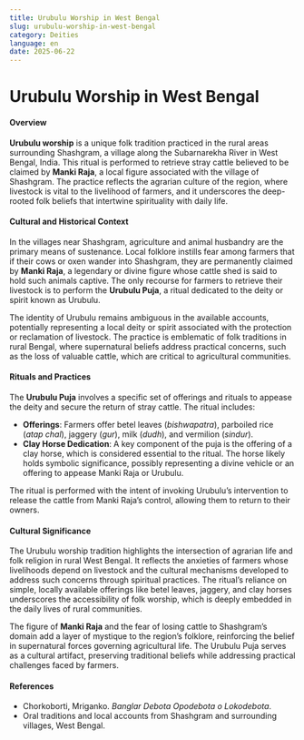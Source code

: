 ```yaml
---
title: Urubulu Worship in West Bengal
slug: urubulu-worship-in-west-bengal
category: Deities
language: en
date: 2025-06-22
---
```


# Urubulu Worship in West Bengal

#### Overview
**Urubulu worship** is a unique folk tradition practiced in the rural areas surrounding Shashgram, a village along the Subarnarekha River in West Bengal, India. This ritual is performed to retrieve stray cattle believed to be claimed by **Manki Raja**, a local figure associated with the village of Shashgram. The practice reflects the agrarian culture of the region, where livestock is vital to the livelihood of farmers, and it underscores the deep-rooted folk beliefs that intertwine spirituality with daily life.

#### Cultural and Historical Context
In the villages near Shashgram, agriculture and animal husbandry are the primary means of sustenance. Local folklore instills fear among farmers that if their cows or oxen wander into Shashgram, they are permanently claimed by **Manki Raja**, a legendary or divine figure whose cattle shed is said to hold such animals captive. The only recourse for farmers to retrieve their livestock is to perform the **Urubulu Puja**, a ritual dedicated to the deity or spirit known as Urubulu.

The identity of Urubulu remains ambiguous in the available accounts, potentially representing a local deity or spirit associated with the protection or reclamation of livestock. The practice is emblematic of folk traditions in rural Bengal, where supernatural beliefs address practical concerns, such as the loss of valuable cattle, which are critical to agricultural communities.

#### Rituals and Practices
The **Urubulu Puja** involves a specific set of offerings and rituals to appease the deity and secure the return of stray cattle. The ritual includes:
- **Offerings**: Farmers offer betel leaves (*bishwapatra*), parboiled rice (*atap chal*), jaggery (*gur*), milk (*dudh*), and vermilion (*sindur*).
- **Clay Horse Dedication**: A key component of the puja is the offering of a clay horse, which is considered essential to the ritual. The horse likely holds symbolic significance, possibly representing a divine vehicle or an offering to appease Manki Raja or Urubulu.

The ritual is performed with the intent of invoking Urubulu’s intervention to release the cattle from Manki Raja’s control, allowing them to return to their owners.

#### Cultural Significance
The Urubulu worship tradition highlights the intersection of agrarian life and folk religion in rural West Bengal. It reflects the anxieties of farmers whose livelihoods depend on livestock and the cultural mechanisms developed to address such concerns through spiritual practices. The ritual’s reliance on simple, locally available offerings like betel leaves, jaggery, and clay horses underscores the accessibility of folk worship, which is deeply embedded in the daily lives of rural communities.

The figure of **Manki Raja** and the fear of losing cattle to Shashgram’s domain add a layer of mystique to the region’s folklore, reinforcing the belief in supernatural forces governing agricultural life. The Urubulu Puja serves as a cultural artifact, preserving traditional beliefs while addressing practical challenges faced by farmers.

#### References

- Chorkoborti, Mriganko. *Banglar Debota Opodebota o Lokodebota*.
- Oral traditions and local accounts from Shashgram and surrounding villages, West Bengal.

